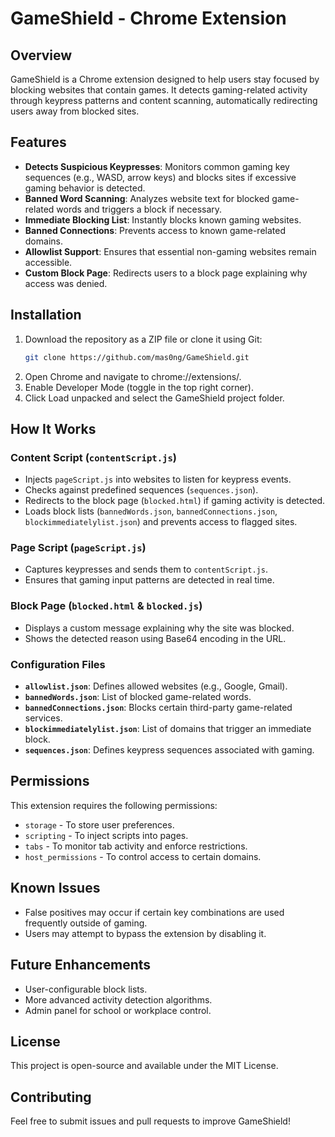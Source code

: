 # GameShield - Chrome Extension

## Overview
GameShield is a Chrome extension designed to help users stay focused by blocking websites that contain games. It detects gaming-related activity through keypress patterns and content scanning, automatically redirecting users away from blocked sites.

## Features
- **Detects Suspicious Keypresses**: Monitors common gaming key sequences (e.g., WASD, arrow keys) and blocks sites if excessive gaming behavior is detected.
- **Banned Word Scanning**: Analyzes website text for blocked game-related words and triggers a block if necessary.
- **Immediate Blocking List**: Instantly blocks known gaming websites.
- **Banned Connections**: Prevents access to known game-related domains.
- **Allowlist Support**: Ensures that essential non-gaming websites remain accessible.
- **Custom Block Page**: Redirects users to a block page explaining why access was denied.

## Installation
1. Download the repository as a ZIP file or clone it using Git:
   ```bash
   git clone https://github.com/mas0ng/GameShield.git
   ```
2. Open Chrome and navigate to chrome://extensions/.
3. Enable Developer Mode (toggle in the top right corner).
4. Click Load unpacked and select the GameShield project folder.

## How It Works

### Content Script (`contentScript.js`)
- Injects `pageScript.js` into websites to listen for keypress events.
- Checks against predefined sequences (`sequences.json`).
- Redirects to the block page (`blocked.html`) if gaming activity is detected.
- Loads block lists (`bannedWords.json`, `bannedConnections.json`, `blockimmediatelylist.json`) and prevents access to flagged sites.

### Page Script (`pageScript.js`)
- Captures keypresses and sends them to `contentScript.js`.
- Ensures that gaming input patterns are detected in real time.

### Block Page (`blocked.html` & `blocked.js`)
- Displays a custom message explaining why the site was blocked.
- Shows the detected reason using Base64 encoding in the URL.

### Configuration Files
- **`allowlist.json`**: Defines allowed websites (e.g., Google, Gmail).
- **`bannedWords.json`**: List of blocked game-related words.
- **`bannedConnections.json`**: Blocks certain third-party game-related services.
- **`blockimmediatelylist.json`**: List of domains that trigger an immediate block.
- **`sequences.json`**: Defines keypress sequences associated with gaming.

## Permissions
This extension requires the following permissions:
- `storage` - To store user preferences.
- `scripting` - To inject scripts into pages.
- `tabs` - To monitor tab activity and enforce restrictions.
- `host_permissions` - To control access to certain domains.

## Known Issues
- False positives may occur if certain key combinations are used frequently outside of gaming.
- Users may attempt to bypass the extension by disabling it.

## Future Enhancements
- User-configurable block lists.
- More advanced activity detection algorithms.
- Admin panel for school or workplace control.

## License
This project is open-source and available under the MIT License.

## Contributing
Feel free to submit issues and pull requests to improve GameShield!


